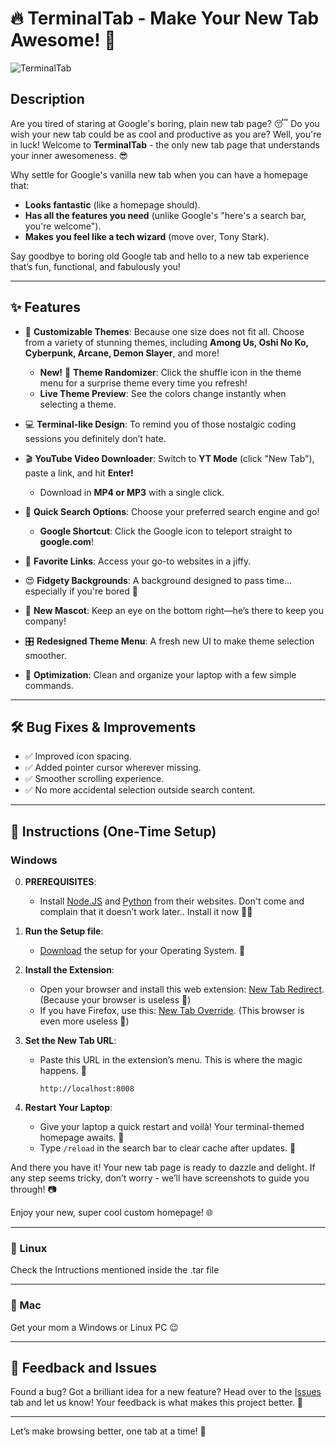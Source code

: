 # 🔥 TerminalTab - Make Your New Tab Awesome! 🚀

![TerminalTab](https://github.com/user-attachments/assets/5d5ffed3-47d4-4f4f-84d4-8c049a5d52b6)

## Description

Are you tired of staring at Google's boring, plain new tab page? 😴 Do you wish your new tab could be as cool and productive as you are? Well, you're in luck! Welcome to **TerminalTab** - the only new tab page that understands your inner awesomeness. 😎

Why settle for Google's vanilla new tab when you can have a homepage that:
- **Looks fantastic** (like a homepage should).
- **Has all the features you need** (unlike Google's "here's a search bar, you're welcome").
- **Makes you feel like a tech wizard** (move over, Tony Stark).

Say goodbye to boring old Google tab and hello to a new tab experience that’s fun, functional, and fabulously you!

---

## ✨ Features  

- 🎨 **Customizable Themes**: Because one size does not fit all. Choose from a variety of stunning themes, including **Among Us, Oshi No Ko, Cyberpunk, Arcane, Demon Slayer**, and more!  
  - **New!** 🎲 **Theme Randomizer**: Click the shuffle icon in the theme menu for a surprise theme every time you refresh!  
  - **Live Theme Preview**: See the colors change instantly when selecting a theme.  

- 💻 **Terminal-like Design**: To remind you of those nostalgic coding sessions you definitely don’t hate.  

- 🎬 **YouTube Video Downloader**: Switch to **YT Mode** (click "New Tab"), paste a link, and hit **Enter!**  
  - Download in **MP4 or MP3** with a single click.  

- 🔎 **Quick Search Options**: Choose your preferred search engine and go!  
  - **Google Shortcut**: Click the Google icon to teleport straight to **google.com**!  

- 🌟 **Favorite Links**: Access your go-to websites in a jiffy.  

- 😍 **Fidgety Backgrounds**: A background designed to pass time... especially if you're bored 🙂  

- 🐾 **New Mascot**: Keep an eye on the bottom right—he’s there to keep you company!  

- 🎛️ **Redesigned Theme Menu**: A fresh new UI to make theme selection smoother.  

- 🙌 **Optimization**: Clean and organize your laptop with a few simple commands.  

---

## 🛠 Bug Fixes & Improvements  
- ✅ Improved icon spacing.  
- ✅ Added pointer cursor wherever missing.  
- ✅ Smoother scrolling experience.  
- ✅ No more accidental selection outside search content.  

---

## 🚀 Instructions (One-Time Setup)

### Windows

0.  **PREREQUISITES**:
    - Install [Node.JS](https://nodejs.org/en) and [Python](https://apps.microsoft.com/detail/9pnrbtzxmb4z?hl=en-US&gl=US) from their websites. Don't come and complain that it doesn’t work later.. Install it now 🧑‍💻
  
1. **Run the Setup file**:

    - [Download](https://github.com/mcspidey95/TerminalTab/releases) the setup for your Operating System. 🥰

2. **Install the Extension**:
    - Open your browser and install this web extension: [New Tab Redirect](https://chromewebstore.google.com/detail/new-tab-redirect/icpgjfneehieebagbmdbhnlpiopdcmna). (Because your browser is useless 🍇)
    - If you have Firefox, use this: [New Tab Override](https://addons.mozilla.org/en-US/firefox/addon/new-tab-override/). (This browser is even more useless 💅)

3. **Set the New Tab URL**:
    - Paste this URL in the extension’s menu. This is where the magic happens. 🌟
       ```
       http://localhost:8008
       ```

4. **Restart Your Laptop**:
    - Give your laptop a quick restart and voilà! Your terminal-themed homepage awaits. 🚀  
    - Type `/reload` in the search bar to clear cache after updates. 💅  

And there you have it! Your new tab page is ready to dazzle and delight. If any step seems tricky, don’t worry - we’ll have screenshots to guide you through! 📷  

Enjoy your new, super cool custom homepage! 🌐  

---

### 🐧 Linux 

Check the Intructions mentioned inside the .tar file

---

### 🍏 Mac  

Get your mom a Windows or Linux PC 😉 

---

## 📝 Feedback and Issues  

Found a bug? Got a brilliant idea for a new feature? Head over to the [Issues](https://github.com/mcspidey95/TerminalTab/issues) tab and let us know! Your feedback is what makes this project better. 💪  

---

Let’s make browsing better, one tab at a time! 🌟  
